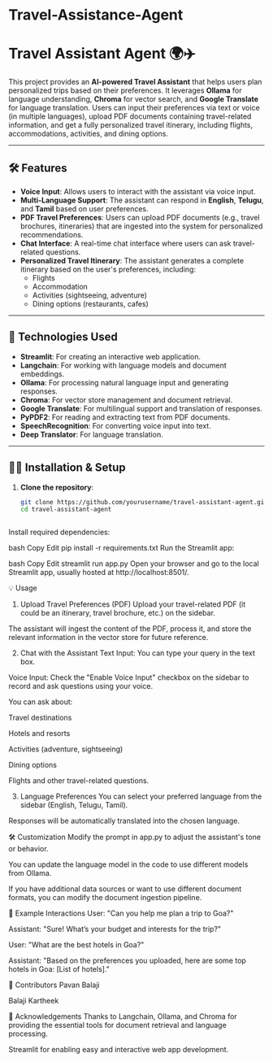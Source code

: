 # Travel-Assistance-Agent

# Travel Assistant Agent 🌍✈️

This project provides an **AI-powered Travel Assistant** that helps users plan personalized trips based on their preferences. It leverages **Ollama** for language understanding, **Chroma** for vector search, and **Google Translate** for language translation. Users can input their preferences via text or voice (in multiple languages), upload PDF documents containing travel-related information, and get a fully personalized travel itinerary, including flights, accommodations, activities, and dining options.

---

## 🛠️ Features

- **Voice Input**: Allows users to interact with the assistant via voice input.
- **Multi-Language Support**: The assistant can respond in **English**, **Telugu**, and **Tamil** based on user preferences.
- **PDF Travel Preferences**: Users can upload PDF documents (e.g., travel brochures, itineraries) that are ingested into the system for personalized recommendations.
- **Chat Interface**: A real-time chat interface where users can ask travel-related questions.
- **Personalized Travel Itinerary**: The assistant generates a complete itinerary based on the user's preferences, including:
  - Flights
  - Accommodation
  - Activities (sightseeing, adventure)
  - Dining options (restaurants, cafes)

---

## 🚀 Technologies Used

- **Streamlit**: For creating an interactive web application.
- **Langchain**: For working with language models and document embeddings.
- **Ollama**: For processing natural language input and generating responses.
- **Chroma**: For vector store management and document retrieval.
- **Google Translate**: For multilingual support and translation of responses.
- **PyPDF2**: For reading and extracting text from PDF documents.
- **SpeechRecognition**: For converting voice input into text.
- **Deep Translator**: For language translation.

---

## 🧑‍💻 Installation & Setup

1. **Clone the repository**:
   ```bash
   git clone https://github.com/yourusername/travel-assistant-agent.git
   cd travel-assistant-agent



Install required dependencies:

bash
Copy
Edit
pip install -r requirements.txt
Run the Streamlit app:

bash
Copy
Edit
streamlit run app.py
Open your browser and go to the local Streamlit app, usually hosted at http://localhost:8501/.

💡 Usage
1. Upload Travel Preferences (PDF)
Upload your travel-related PDF (it could be an itinerary, travel brochure, etc.) on the sidebar.

The assistant will ingest the content of the PDF, process it, and store the relevant information in the vector store for future reference.

2. Chat with the Assistant
Text Input: You can type your query in the text box.

Voice Input: Check the "Enable Voice Input" checkbox on the sidebar to record and ask questions using your voice.

You can ask about:

Travel destinations

Hotels and resorts

Activities (adventure, sightseeing)

Dining options

Flights and other travel-related questions.

3. Language Preferences
You can select your preferred language from the sidebar (English, Telugu, Tamil).

Responses will be automatically translated into the chosen language.

🛠️ Customization
Modify the prompt in app.py to adjust the assistant's tone or behavior.

You can update the language model in the code to use different models from Ollama.

If you have additional data sources or want to use different document formats, you can modify the document ingestion pipeline.

🤖 Example Interactions
User: "Can you help me plan a trip to Goa?"

Assistant: "Sure! What’s your budget and interests for the trip?"

User: "What are the best hotels in Goa?"

Assistant: "Based on the preferences you uploaded, here are some top hotels in Goa: [List of hotels]."

👥 Contributors
Pavan Balaji

Balaji Kartheek





📝 Acknowledgements
Thanks to Langchain, Ollama, and Chroma for providing the essential tools for document retrieval and language processing.

Streamlit for enabling easy and interactive web app development.
